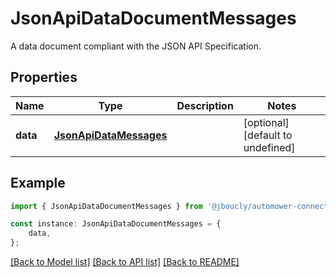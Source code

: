 # JsonApiDataDocumentMessages

A data document compliant with the JSON API Specification.

## Properties

Name | Type | Description | Notes
------------ | ------------- | ------------- | -------------
**data** | [**JsonApiDataMessages**](JsonApiDataMessages.md) |  | [optional] [default to undefined]

## Example

```typescript
import { JsonApiDataDocumentMessages } from '@jboucly/automower-connect-sdk';

const instance: JsonApiDataDocumentMessages = {
    data,
};
```

[[Back to Model list]](../README.md#documentation-for-models) [[Back to API list]](../README.md#documentation-for-api-endpoints) [[Back to README]](../README.md)
